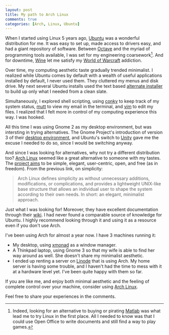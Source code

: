 ```yaml
---
layout: post
title: My path to Arch Linux
comments: true
categories: [Arch, Linux, Ubuntu]
---
```


When I started using Linux 5 years ago, [Ubuntu][] was a wonderful
distribution for me.  It was easy to set up, made access to drivers easy, and
had a giant repository of software.  Between [Octave][] and the myriad of
programming tools available, I was set for my engineering coarsework[^1].
And for downtime, [Wine][] let me satisfy my [World of Warcraft][] addiction.

[Ubuntu]:http://www.ubuntu.com/ubuntu
[Octave]:https://www.gnu.org/software/octave/
[Wine]:http://www.winehq.org/
[World of Warcraft]:http://us.battle.net/wow/en/

[^1]: Indeed, looking for an alternative to buying or pirating [Matlab][] was
      what lead me to try Linux in the first place.  All I needed to know was that
      I could use Open Office to write documents and still find a way to play games.

[Matlab]:http://www.mathworks.com/products/matlab/

Over time, my computing aesthetic taste gradually trended minimalist.
I realized while Ubuntu comes by default with a wealth of useful applications
installed by default, I never used them.  They cluttered my menus and disk
drive.  My next several Ubuntu installs used the text based [alternate installer][]
to build up only what I needed from a clean slate.

[alternate installer]:http://www.ubuntu.com/download/ubuntu/alternative-download#alternate

Simultaneously, I explored shell scripting, using [conky][] to keep track of
my system status, [mutt][] to view my email in the terminal, and [vim][] to
edit my files.  I realized that I felt more in control of my computing
experience this way.  I was hooked.

[conky]:http://conky.sourceforge.net/
[mutt]:/2011/01/10/email_with_mutt_offlineimap_imapfilter_msmtp_archivemail/
[vim]:http://www.vim.org/

All this time I was using Gnome 2 as my desktop environment, but was
intersting in trying alternatives.  The Gnome Project's introduction of
version 3 of their [desktop environment][Gnome3], and Ubuntu's switch to
[Unity][] gave me the excuse I needed to do so, since I would be switching
anyway.

[Gnome3]:http://www.gnome.org/gnome-3/
[Unity]:http://unity.ubuntu.com/

And since I was looking for alternatives, why not try a different distribution
too?  [Arch Linux][] seemed like a great alternative to someone with my
tastes.  The [project aims][Arch Way] to be simple, elegant, user-centric, open, and
free (as in freedom).  From the previous link, on simplicity:

[Arch Linux]:http://www.archlinux.org/
[Arch Way]:https://wiki.archlinux.org/index.php/The_Arch_Way

> Arch Linux defines simplicity as without unnecessary additions,
> modifications, or complications, and provides a lightweight UNIX-like base
> structure that allows an individual user to shape the system according to
> their own needs. In short: an elegant, minimalist approach.

Just what I was looking for!  Moreover, they have excellent documentation
through their [wiki][Arch Wiki].  I had never found a comparable source of
knowledge for Ubuntu.  I highly recommend looking through it and using it as
a resource even if you don't use Arch.

[Arch Wiki]:https://wiki.archlinux.org/index.php/Main_Page

I've been using Arch for almost a year now.  I have 3 machines running it:

+ My desktop, using [xmonad][] as a window manager.
+ A Thinkpad laptop, using Gnome 3 so that my wife is able to find her way
  around as well.  She doesn't share my minimalist aesthetic.
+ I ended up renting a server on [Linode][] that is using Arch.  My home
  server is having some trouble, and I haven't had the time to mess with it at
  a hardware level yet.  I've been quite happy with them so far.

[xmonad]:http://xmonad.org/
[Linode]:http://www.linode.com/

If you are like me, and enjoy both minimal aesthetic and the feeling of
complete control over your machine, consider using [Arch Linux][].

Feel free to share your experiences in the comments.
